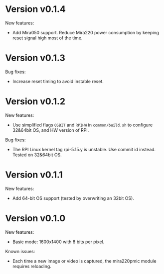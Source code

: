 # Version v0.1.4

New features:
- Add Mira050 support. Reduce Mira220 power consumption by keeping reset signal high most of the time.

# Version v0.1.3

Bug fixes:
- Increase reset timing to avoid instable reset.

# Version v0.1.2

New features:
- Use simplified flags `OSBIT` and `RPIHW` in `common/build.sh` to configure 32&64bit OS, and HW version of RPI.

Bug fixes:
- The RPI Linux kernel tag rpi-5.15.y is unstable. Use commit id instead. Tested on 32&64bit OS.

# Version v0.1.1

New features:
- Add 64-bit OS support (tested by overwriting an 32bit OS).

# Version v0.1.0

New features:
- Basic mode: 1600x1400 with 8 bits per pixel.

Known issues:
- Each time a new image or video is captured, the mira220pmic module requires reloading.

